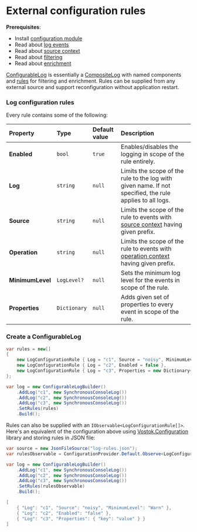 # External configuration rules

**Prerequisites**:

* Install [configuration module](../modules/configuration.md)
* Read about [log events](../concepts/log-events.md)
* Read about [source context](../concepts/source-context.md)
* Read about [filtering](filtering-events-by-level.md)
* Read about [enrichment](enriching-events-with-custom-properties.md)

[ConfigurableLog](https://github.com/vostok/logging.configuration/blob/master/Vostok.Logging.Configuration/ConfigurableLog.cs) is essentially a [CompositeLog](https://github.com/vostok/logging.abstractions/blob/master/Vostok.Logging.Abstractions/CompositeLog.cs) with named components and [rules](https://github.com/vostok/logging.configuration/blob/master/Vostok.Logging.Configuration/LogConfigurationRule.cs) for filtering and enrichment. Rules can be supplied from any external source and support reconfiguration without application restart.

### Log configuration rules

Every rule contains some of the following:

| **Property** | Type | **Default value** | **Description** |
| :--- | :--- | :--- | :--- |
| **Enabled** | `bool` | `true` | Enables/disables the logging in scope of the rule entirely. |
| **Log** | `string` | `null` | Limits the scope of the rule to the log with given name. If not specified, the rule applies to all logs. |
| **Source** | `string` | `null` | Limits the scope of the rule to events with [source context](../concepts/source-context.md) having given prefix. |
| **Operation** | `string` | `null` | Limits the scope of the rule to events with [operation context](../concepts/operation-context.md) having given prefix. |
| **MinimumLevel** | `LogLevel?` | `null` | Sets the minimum log level for the events in scope of the rule. |
| **Properties** | `Dictionary` | `null` | Adds given set of properties to every event in scope of the rule. |

### Create a ConfigurableLog

```csharp
var rules = new[]
{
    new LogConfigurationRule { Log = "c1", Source = "noisy", MinimumLevel = LogLevel.Warn},
    new LogConfigurationRule { Log = "c2", Enabled = false },
    new LogConfigurationRule { Log = "c3", Properties = new Dictionary<string, string> { ["key"] = "value" } }
};

var log = new ConfigurableLogBuilder()
    .AddLog("c1", new SynchronousConsoleLog())
    .AddLog("c2", new SynchronousConsoleLog())
    .AddLog("c3", new SynchronousConsoleLog())
    .SetRules(rules)
    .Build();
```

Rules can also be supplied with an `IObservable<LogConfigurationRule[]>`. Here's an equivalent of the configuration above using [Vostok.Configuration](https://github.com/vostok/configuration) library and storing rules in JSON file:

```csharp
var source = new JsonFileSource("log-rules.json");
var rulesObservable = ConfigurationProvider.Default.Observe<LogConfigurationRule[]>(source);

var log = new ConfigurableLogBuilder()
    .AddLog("c1", new SynchronousConsoleLog())
    .AddLog("c2", new SynchronousConsoleLog())
    .AddLog("c3", new SynchronousConsoleLog())
    .SetRules(rulesObservable)
    .Build();
```

```csharp
[
    { "Log": "c1", "Source": "noisy", "MinimumLevel": "Warn" },
    { "Log": "c2", "Enabled": "false" },
    { "Log": "c3", "Properties": { "key": "value" } }
]
```

